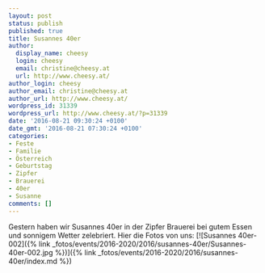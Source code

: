 ```yaml
---
layout: post
status: publish
published: true
title: Susannes 40er
author:
  display_name: cheesy
  login: cheesy
  email: christine@cheesy.at
  url: http://www.cheesy.at/
author_login: cheesy
author_email: christine@cheesy.at
author_url: http://www.cheesy.at/
wordpress_id: 31339
wordpress_url: http://www.cheesy.at/?p=31339
date: '2016-08-21 09:30:24 +0100'
date_gmt: '2016-08-21 07:30:24 +0100'
categories:
- Feste
- Familie
- Österreich
- Geburtstag
- Zipfer
- Brauerei
- 40er
- Susanne
comments: []
---
```

Gestern haben wir Susannes 40er in der Zipfer Brauerei bei gutem Essen und sonnigem Wetter zelebriert. Hier die Fotos von uns:
[![Susannes 40er-002]({% link _fotos/events/2016-2020/2016/susannes-40er/Susannes-40er-002.jpg %})]({% link _fotos/events/2016-2020/2016/susannes-40er/index.md %})
